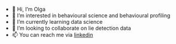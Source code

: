 - 👋 Hi, I’m Olga
- 👀 I’m interested in behavioural science and behavioural profiling
- 🌱 I’m currently learning data science
- 💞️ I’m looking to collaborate on lie detection data 
- 📫 You can reach me via <a href="https://www.linkedin.com/in/olgagajewska/"> linkedin</a>

<!---
o-hisama/o-hisama is a ✨ special ✨ repository because its `README.md` (this file) appears on your GitHub profile.
You can click the Preview link to take a look at your changes.
--->
